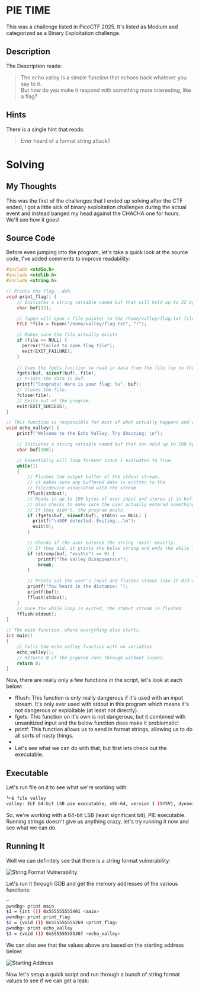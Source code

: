 # PIE TIME
This was a challenge listed in PicoCTF 2025.  It's listed as Medium and categorized as a Binary Exploitation challenge.

## Description
The Description reads:
> The echo valley is a simple function that echoes back whatever you say to it.  
> But how do you make it respond with something more interesting, like a flag?

## Hints
There is a single hint that reads:
> Ever heard of a format string attack?

# Solving
## My Thoughts
This was the first of the challenges that I ended up solving after the CTF ended, I got a little sick of binary exploitation challenges during the actual event and instead banged my head against the CHACHA one for hours.  We'll see how it goes!

## Source Code
Before even jumping into the program, let's take a quick look at the source code, I've added comments to improve readability:

``` c
#include <stdio.h>
#include <stdlib.h>
#include <string.h>

// Prints the flag...duh.
void print_flag() {
    // Initiates a string variable named buf that will hold up to 32 bytes of data.
    char buf[32];

    // fopen will open a file pointer to the /home/valley/flag.txt file in read only mode.
    FILE *file = fopen("/home/valley/flag.txt", "r");

    // Makes sure the file actually exists
    if (file == NULL) {
      perror("Failed to open flag file");
      exit(EXIT_FAILURE);
    }
    
    // Uses the fgets function to read in data from the file (up to the size of buf), storing the data in buf.
    fgets(buf, sizeof(buf), file);
    // Prints the data in buf.
    printf("Congrats! Here is your flag: %s", buf);
    // Closes the file.
    fclose(file);
    // Exits out of the program.
    exit(EXIT_SUCCESS);
}

// This function is responsible for most of what actually happens and where our vulnerable code sits.
void echo_valley() {
    printf("Welcome to the Echo Valley, Try Shouting: \n");

    // Initiates a string variable named buf that can hold up to 100 bytes.
    char buf[100];

    // Essentially will loop forever since 1 evaluates to True.
    while(1)
    {
        // Flushes the output buffer of the stdout stream, 
        // it makes sure any buffered data is written to the 
        // file/device associated with the stream.
        fflush(stdout);
        // Reads in up to 100 bytes of user input and stores it in buf.
        // Also checks to make sure the user actually entered something,
        // If they didn't, the program exits.
        if (fgets(buf, sizeof(buf), stdin) == NULL) {
          printf("\nEOF detected. Exiting...\n");
          exit(0);
        }

        // Checks if the user entered the string 'exit' exactly.
        // If they did, it prints the below string and ends the while loop.
        if (strcmp(buf, "exit\n") == 0) {
            printf("The Valley Disappears\n");
            break;
        }

        // Prints out the user's input and flushes stdout like it did above.
        printf("You heard in the distance: ");
        printf(buf);
        fflush(stdout);
    }
    // Once the while loop is exited, the stdout stream is flushed.
    fflush(stdout);
}

// The main function, where everything else starts.
int main()
{
    // Calls the echo_valley function with no variables.
    echo_valley();
    // Returns 0 if the prgoram runs through without issues.
    return 0;
}

```

Now, there are really only a few functions in the script, let's look at each below:

- fflush:  This function is only really dangerous if it's used with an input stream.  It's only ever used with stdout in this program which means it's not dangerous or exploitable (at least not directly).
- fgets:  This function on it's own is not dangerous, but it combined with unsanitized input and the below function does make it problematic!
- printf:  This function allows us to send in format strings, allowing us to do all sorts of nasty things.
-
- Let's see what we can do with that, but first lets check out the executable.

## Executable
Let's run file on it to see what we're working with:

``` bash
└─$ file valley
valley: ELF 64-bit LSB pie executable, x86-64, version 1 (SYSV), dynamically linked, interpreter /lib64/ld-linux-x86-64.so.2, BuildID[sha1]=389c2641f0d3caae81af5d21d9bb5bcf2de217f0, for GNU/Linux 3.2.0, with debug_info, not stripped
```

So, we're working with a 64-bit LSB (least significant bit), PIE executable.  Running strings doesn't give us anything crazy, let's try running it now and see what we can do.

## Running It
Well we can definitely see that there is a string format vulnerability:

![String Format Vulnerability](https://github.com/user-attachments/assets/c60b3759-65ec-434d-8dee-479470975f9b)

Let's run it through GDB and get the memory addresses of the various functions:

``` bash
─
pwndbg> print main
$1 = {int ()} 0x555555555401 <main>
pwndbg> print print_flag
$2 = {void ()} 0x555555555269 <print_flag>
pwndbg> print echo_valley
$3 = {void ()} 0x555555555307 <echo_valley>
```

We can also see that the values above are based on the starting address below:

![Starting Address](https://github.com/user-attachments/assets/f25f776c-8430-4a51-975d-6799904a4622)

Now let's setup a quick script and run through a bunch of string format values to see if we can get a leak:

